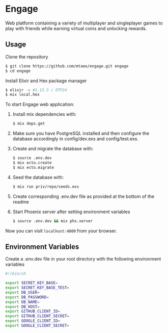 # Engage

Web platform containing a variety of multiplayer and singleplayer games to play with friends while earning virtual coins and unlocking rewards.

## Usage

Clone the repository

```bash
$ git clone https://github.com/mtaeo/engage.git engage
$ cd engage
```

Install Elixir and Hex package manager

```bash
$ elixir -v #1.13.3 / OTP24
$ mix local.hex
```

To start Engage web application:

1. Install mix dependencies with:
    ```bash
    $ mix deps.get
    ```

2. Make sure you have PostgreSQL installed and then configure the database accordingly in config/dev.exs and config/test.exs.

3. Create and migrate the database with:
    ```bash
    $ source .env.dev
    $ mix ecto.create
    $ mix ecto.migrate
    ```
    
4. Seed the database with:
    ```bash
    $ mix run priv/repo/seeds.exs
    ```
    
5. Create corresponding .env.dev file as provided at the bottom of the readme

6. Start Phoenix server after setting environment variables 
    ```bash
    $ source .env.dev && mix phx.server
    ```

Now you can visit `localhost:4000` from your browser.

## Environment Variables

Create a .env.dev file in your root directory with the following environment variables

```bash
#!/bin/sh

export SECRET_KEY_BASE=
export SECRET_KEY_BASE_TEST=
export DB_USER=
export DB_PASSWORD=
export DB_NAME=
export DB_HOST=
export GITHUB_CLIENT_ID=
export GITHUB_CLIENT_SECRET=
export GOOGLE_CLIENT_ID=
export GOOGLE_CLIENT_SECRET=
```
